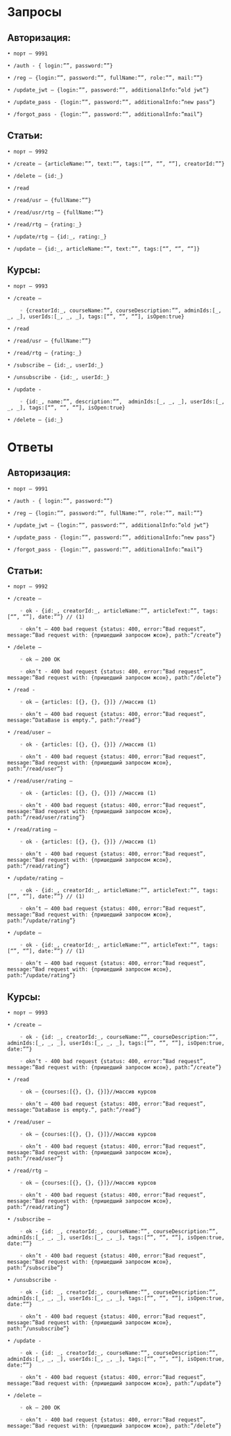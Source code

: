 
# Запросы


## Авторизация:

    • порт – 9991
    
    • /auth - { login:””, password:””}
    
    • /reg – {login:””, password:””, fullName:””, role:””, mail:””}
    
    • /update_jwt – {login:””, password:””, additionalInfo:”old jwt”}
    
    • /update_pass - {login:””, password:””, additionalInfo:”new pass”}
    
    • /forgot_pass - {login:””, password:””, additionalInfo:”mail”}
    

## Статьи:

    • порт – 9992
    
    • /create – {articleName:””, text:””, tags:[“”, “”, “”], creatorId:””}
    
    • /delete – {id:_}
    
    • /read
    
    • /read/usr – {fullName:””}
    
    • /read/usr/rtg – {fullName:””}
    
    • /read/rtg – {rating:_}
    
    • /update/rtg – {id:_, rating:_}
    
    • /update – {id:_, articleName:””, text:””, tags:[“”, “”, “”]}
    

## Курсы:

    • порт – 9993
    
    • /create – 
    
        ◦ {creatorId:_, courseName:””, courseDescription:””, adminIds:[_, _, _], userIds:[_, _, _], tags:[“”, “”, “”], isOpen:true} 
        
    • /read
    
    • /read/usr – {fullName:””}
    
    • /read/rtg – {rating:_}
    
    • /subscribe – {id:_, userId:_}
    
    • /unsubscribe - {id:_, userId:_}
    
    • /update - 
    
        ◦ {id:_, name:””, description:””,  adminIds:[_, _, _], userIds:[_, _, _], tags:[“”, “”, “”], isOpen:true}
        
    • /delete – {id:_}
    

# Ответы


## Авторизация:

    • порт – 9991
    
    • /auth - { login:””, password:””}
    
    • /reg – {login:””, password:””, fullName:””, role:””, mail:””}
    
    • /update_jwt – {login:””, password:””, additionalInfo:”old jwt”}
    
    • /update_pass - {login:””, password:””, additionalInfo:”new pass”}
    
    • /forgot_pass - {login:””, password:””, additionalInfo:”mail”}
    

## Статьи:

    • порт – 9992
    
    • /create – 
    
        ◦ ok - {id:_, creatorId:_, articleName:””, articleText:””, tags:[“”, “”], date:””} // (1)
        
        ◦ okn’t – 400 bad request {status: 400, error:”Bad request”, message:”Bad request with: {пришедший запросом жсон}, path:”/create”}
        
    • /delete – 
    
        ◦ ok – 200 OK
        
        ◦ okn’t - 400 bad request {status: 400, error:”Bad request”, message:”Bad request with: {пришедший запросом жсон}, path:”/delete”}
        
    • /read - 
    
        ◦ ok – {articles: [{}, {}, {}]} //массив (1)
        
        ◦ okn’t – 400 bad request {status: 400, error:”Bad request”, message:”DataBase is empty.”, path:”/read”}
        
    • /read/user – 
    
        ◦ ok - {articles: [{}, {}, {}]} //массив (1)
        
        ◦ okn’t - 400 bad request {status: 400, error:”Bad request”, message:”Bad request with: {пришедший запросом жсон}, path:”/read/user”}
        
    • /read/user/rating – 
    
        ◦ ok - {articles: [{}, {}, {}]} //массив (1)
        
        ◦ okn’t - 400 bad request {status: 400, error:”Bad request”, message:”Bad request with: {пришедший запросом жсон}, path:”/read/user/rating”}
        
    • /read/rating – 
    
        ◦ ok - {articles: [{}, {}, {}]} //массив (1)
        
        ◦ okn’t - 400 bad request {status: 400, error:”Bad request”, message:”Bad request with: {пришедший запросом жсон}, path:”/read/rating”}
        
    • /update/rating – 
    
        ◦ ok - {id:_, creatorId:_, articleName:””, articleText:””, tags:[“”, “”], date:””} // (1)
        
        ◦ okn’t – 400 bad request {status: 400, error:”Bad request”, message:”Bad request with: {пришедший запросом жсон}, path:”/update/rating”}
        
    • /update – 
    
        ◦ ok - {id:_, creatorId:_, articleName:””, articleText:””, tags:[“”, “”], date:””} // (1)
        
        ◦ okn’t – 400 bad request {status: 400, error:”Bad request”, message:”Bad request with: {пришедший запросом жсон}, path:”/update/rating”}
        

## Курсы:

    • порт – 9993
    
    • /create – 
    
        ◦ ok - {id: _, creatorId:_, courseName:””, courseDescription:””, adminIds:[_, _, _], userIds:[_, _, _], tags:[“”, “”, “”], isOpen:true, date:””}
        
        ◦ okn’t - 400 bad request {status: 400, error:”Bad request”, message:”Bad request with: {пришедший запросом жсон}, path:”/create”}
        
    • /read
    
        ◦ ok – {courses:[{}, {}, {}]}//массив курсов
        
        ◦ okn’t – 400 bad request {status: 400, error:”Bad request”, message:”DataBase is empty.”, path:”/read”}
        
    • /read/user – 
    
        ◦ ok – {courses:[{}, {}, {}]}//массив курсов
        
        ◦ okn’t - 400 bad request {status: 400, error:”Bad request”, message:”Bad request with: {пришедший запросом жсон}, path:”/read/user”}
        
    • /read/rtg – 
    
        ◦ ok – {courses:[{}, {}, {}]}//массив курсов
        
        ◦ okn’t - 400 bad request {status: 400, error:”Bad request”, message:”Bad request with: {пришедший запросом жсон}, path:”/read/rating”}
        
    • /subscribe – 
    
        ◦ ok - {id: _, creatorId:_, courseName:””, courseDescription:””, adminIds:[_, _, _], userIds:[_, _, _], tags:[“”, “”, “”], isOpen:true, date:””}
        
        ◦ okn’t - 400 bad request {status: 400, error:”Bad request”, message:”Bad request with: {пришедший запросом жсон}, path:”/subscribe”}
        
    • /unsubscribe - 
    
        ◦ ok - {id: _, creatorId:_, courseName:””, courseDescription:””, adminIds:[_, _, _], userIds:[_, _, _], tags:[“”, “”, “”], isOpen:true, date:””}
        
        ◦ okn’t - 400 bad request {status: 400, error:”Bad request”, message:”Bad request with: {пришедший запросом жсон}, path:”/unsubscribe”}
        
    • /update - 
    
        ◦ ok - {id: _, creatorId:_, courseName:””, courseDescription:””, adminIds:[_, _, _], userIds:[_, _, _], tags:[“”, “”, “”], isOpen:true, date:””}
        
        ◦ okn’t - 400 bad request {status: 400, error:”Bad request”, message:”Bad request with: {пришедший запросом жсон}, path:”/update”}
        
    • /delete – 
    
        ◦ ok – 200 OK
        
        ◦ okn’t - 400 bad request {status: 400, error:”Bad request”, message:”Bad request with: {пришедший запросом жсон}, path:”/delete”}
        
